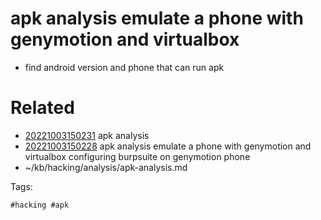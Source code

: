 # apk analysis emulate a phone with genymotion and virtualbox
- find android version and phone that can run apk

# Related

- [20221003150231](/zet/20221003150231/README.md) apk analysis
- [20221003150228](/zet/20221003150228/README.md) apk analysis emulate a phone with genymotion and virtualbox configuring burpsuite on genymotion phone
- ~/kb/hacking/analysis/apk-analysis.md

Tags:

    #hacking #apk 
